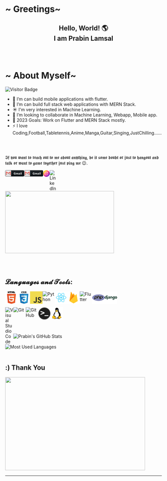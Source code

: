 <h1 align="left">~ Greetings~</h1>
<div style="text-align: center">
<h2>
Hello, World! 🌎 
<br/>I am Prabin Lamsal
</h2>
</a>
</a>
<br/>
<br/>
</div>

<h1>~ About Myself~</h1> 


![Visitor Badge](https://visitor-badge.laobi.icu/badge?page_id=K-adu)

- 🔭 I’m can build mobile applications with flutter.
- 🌱 I’m can build full stack web applications with MERN Stack.
- ☀️ I'm very interested in Machine Learning.
- 👯 I’m looking to collaborate in Machine Learning, Webapp, Mobile app.
- 🥅 2023 Goals: Work on Flutter and MERN Stack mostly. 
- ⚡ I love Coding,Football,Tabletennis,Anime,Manga,Guitar,Singing,JustChilling...... 

<br/>
 </br>


𝕴𝖋 𝖞𝖔𝖚 𝖜𝖆𝖓𝖙 𝖙𝖔 𝖗𝖊𝖆𝖈𝖍 𝖔𝖚𝖙 𝖙𝖔 𝖒𝖊 𝖆𝖇𝖔𝖚𝖙 𝖆𝖓𝖞𝖙𝖍𝖎𝖓𝖌, 𝖇𝖊 𝖎𝖙 𝖘𝖔𝖒𝖊 𝖉𝖔𝖚𝖇𝖙 𝖔𝖗 𝖏𝖚𝖘𝖙 𝖙𝖔 𝖍𝖆𝖓𝖌𝖔𝖚𝖙 𝖆𝖓𝖉 𝖙𝖆𝖑𝖐 𝖔𝖗 𝖜𝖆𝖓𝖙 𝖙𝖔 𝖌𝖆𝖒𝖊 𝖙𝖔𝖌𝖊𝖙𝖍𝖊𝖗 𝖏𝖚𝖘𝖙 𝖕𝖎𝖓𝖌 𝖒𝖊 😉.

<a href="mailto: lamsalprabin74@gmail.com">
 <img align="left" alt="Gmail" width="61px"  src="https://github.com/K-adu/K-adu/blob/main/assets/gmail.png" />
</a>
<a href="mailto: prabinlamsal74@gmail.com">
 <img align="left" alt="Gmail" width="61px" src="https://github.com/K-adu/K-adu/blob/main/assets/gmail.png" />
</a>
 
 <a href=" https://www.instagram.com/lamsal_74/">
  <img align="left" alt="K-adu | Twitter" width="21px" src="https://github.com/K-adu/K-adu/blob/main/assets/instagram.png" />
  
 <a href="https://www.linkedin.com/in/prabin-lamsal-1914aa1b3/">
    <img align="left" alt="LinkedIn" width="21px" src="https://brand.linkedin.com/content/dam/me/business/en-us/amp/brand-site/v2/bg/LI-Bug.svg.original.svg" /></a>

</br>
</br>
<img width="350" height="200" src="https://media2.giphy.com/media/RbDKaczqWovIugyJmW/giphy.gif?cid=ecf05e4786yb8mcqrau4jvrs3ct3l570yk7tjf43xeeulc1q&rid=giphy.gif&ct=g"/>

 </p>
<br />
<br />

## 𝓛𝓪𝓷𝓰𝓾𝓪𝓰𝓮𝓼 𝓪𝓷𝓭 𝓣𝓸𝓸𝓵𝓼:

<div>
<img align="left" alt="HTML5" width="40px" src="https://raw.githubusercontent.com/github/explore/80688e429a7d4ef2fca1e82350fe8e3517d3494d/topics/html/html.png" />
<img align="left" alt="CSS3" width="40px" src="https://raw.githubusercontent.com/github/explore/80688e429a7d4ef2fca1e82350fe8e3517d3494d/topics/css/css.png" />
<img align="left" alt="JavaScript" width="40px" src="https://raw.githubusercontent.com/github/explore/80688e429a7d4ef2fca1e82350fe8e3517d3494d/topics/javascript/javascript.png" />
<img align="left" alt="Python" width="40px" src="https://user-images.githubusercontent.com/25181517/183423507-c056a6f9-1ba8-4312-a350-19bcbc5a8697.png" />
<img align="left" alt="React" width="40px" src="https://raw.githubusercontent.com/github/explore/80688e429a7d4ef2fca1e82350fe8e3517d3494d/topics/react/react.png" />
<img align="left" alt="Firebase" width="40px" src="https://raw.githubusercontent.com/github/explore/80688e429a7d4ef2fca1e82350fe8e3517d3494d/topics/firebase/firebase.png" />
<img align="left" alt="Flutter" width="40px" src="https://storage.googleapis.com/cms-storage-bucket/6a07d8a62f4308d2b854.svg" />
<img align="left" alt="Php" width="40px" src="https://raw.githubusercontent.com/github/explore/ccc16358ac4530c6a69b1b80c7223cd2744dea83/topics/php/php.png" />
<img align="left" alt="Django" width="40px" src="https://raw.githubusercontent.com/github/explore/7456fdff59816d37ef383a6c8f32a26ff7332db2/topics/django/django.png" />
 </div>
 <br/>
 <br/>
 <br/>
 <div>

 <img align="left" alt="Visual Studio Code" width="26px" src="https://user-images.githubusercontent.com/25181517/182618272-390ab138-7b29-44a0-85a2-62633957d815.png" />
<img align="left" alt="Git" width="40px" src="https://user-images.githubusercontent.com/25181517/117364277-fc4eb280-aebd-11eb-8769-a3583c6a2037.png" />
<img align="left" alt="GitHub" width="40px" src="https://user-images.githubusercontent.com/25181517/117364276-fc4eb280-aebd-11eb-92ba-8a6ef74b7313.png" />
<img align="left" alt="Terminal" width="40px" src="https://raw.githubusercontent.com/github/explore/80688e429a7d4ef2fca1e82350fe8e3517d3494d/topics/terminal/terminal.png" />
<img align="left" alt="Linux" width="40px" src="https://raw.githubusercontent.com/github/explore/80688e429a7d4ef2fca1e82350fe8e3517d3494d/topics/linux/linux.png" />

</div>
<br />
<br />
<br/>
<br />
<br/>
<div align="left">
<img alt="Prabin's GitHub Stats" src="https://github-readme-stats.vercel.app/api?username=prabinlamsal19&show_icons=true&theme=radical" />
</div>
<br/>
<div align="left">
<img alt="Most Used Languages" src="https://github-readme-stats.vercel.app/api/top-langs/?username=prabinlamsal19&layout=compact)](https://github.com/anuraghazra/github-readme-stats" />
</div>
<br/>
<h2 align="left">:) Thank You</h2>
<div align="left">
<img width="450" height="300" src="https://github.com/prabinlamsal19/prabinlamsal19/blob/main/assets/goku-gif-6.gif"/>
</div>
<hr>

<!---
prabinlamsal19/prabinlamsal19 is a ✨ special ✨ repository because its `README.md` (this file) appears on your GitHub profile.
You can click the Preview link to take a look at your changes.
--->
